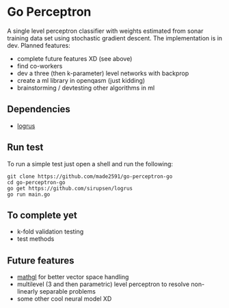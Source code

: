# Go Perceptron

A single level perceptron classifier with weights estimated from sonar training data set using stochastic gradient descent.
The implementation is in dev. Planned features:

- complete future features XD (see above)
- find co-workers
- dev a three (then k-parameter) level networks with backprop
- create a ml library in openqasm (just kidding)
- brainstorming / devtesting other algorithms in ml

## Dependencies

- [logrus](https://github.com/sirupsen/logrus)

## Run test

To run a simple test just open a shell and run the following:

```
git clone https://github.com/made2591/go-perceptron-go
cd go-perceptron-go
go get https://github.com/sirupsen/logrus
go run main.go
```

## To complete yet

- k-fold validation testing
- test methods

## Future features

- [mathgl](https://github.com/go-gl/mathgl.git) for better vector space handling
- multilevel (3 and then parametric) level perceptron to resolve non-linearly separable problems
- some other cool neural model XD
